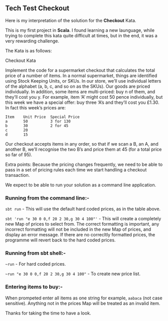 ## Tech Test Checkout

Here is my interpretation of the solution for the **Checkout** Kata.

This is my first project in **Scala**. I found learning a new launguage, while trying to complete this kata quite difficult at times, but in the end, it was a very rewarding challenge.

The Kata is as follows:

Checkout Kata

Implement the code for a supermarket checkout that calculates the total price of a number of items. In a normal supermarket, things are identified using Stock Keeping Units, or SKUs. In our store, we’ll use individual letters of the alphabet (a, b, c, and so on as the SKUs). Our goods are priced individually. In addition, some items are multi-priced: buy n of them, and they’ll cost you y. For example, item ‘A’ might cost 50 pence individually, but this week we have a special offer: buy three ‘A’s and they’ll cost you £1.30. In fact this week’s prices are:

```
Item    Unit Price  Special Price
a       50          3 for 130
b       30          2 for 45
c       20
d       15
```

Our checkout accepts items in any order, so that if we scan a B, an A, and another B, we’ll recognise the two B’s and price them at 45 (for a total price so far of 95). 

Extra points: Because the pricing changes frequently, we need to be able to pass in a set of pricing rules each time we start handling a checkout transaction.

We expect to be able to run your solution as a command line application.

### Running from the **command line**:- ###

`sbt run` - This will use the default hard coded prices, as in the table above.

`sbt 'run "e 30 0 0,f 20 2 30,g 30 4 100"'` - This will create a completely new Map of prices to select from. The correct formatting is important, any incorrect formatting will not be included in the new Map of prices, and display an error message. If there are no correcltly formatted prices, the programme will revert back to the hard coded prices.

### Running from **sbt shell**:- ###

`~run` - For hard coded prices.

`~run "e 30 0 0,f 20 2 30,g 30 4 100"` - To create new price list.

### Entering items to buy:- ###

When prompeted enter all items as one string for example, `aabaca` (not case sensitive). Anything not in the prices Map will be treated as an invalid item.


Thanks for taking the time to have a look.
